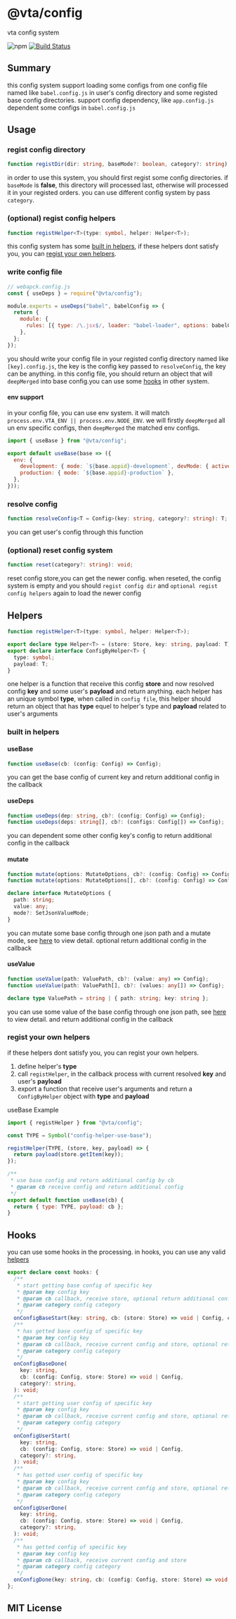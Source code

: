 # @vta/config

vta config system

![npm](https://img.shields.io/npm/v/@vta/config) [![Build Status](https://travis-ci.com/vta-js/vta.svg?branch=master)](https://travis-ci.com/vta-js/vta)

## Summary

this config system support loading some configs from one config file named like `babel.config.js` in user's config directory and some registed base config directories. support config dependency, like `app.config.js` dependent some configs in `babel.config.js`

## Usage

### regist config directory

```typescript
function registDir(dir: string, baseMode?: boolean, category?: string);
```

in order to use this system, you should first regist some config directories. if `baseMode` is **false**, this directory will processed last, otherwise will processed it in your registed orders. you can use different config system by pass `category`.

### (optional) regist config helpers

```typescript
function registHelper<T>(type: symbol, helper: Helper<T>);
```

this config system has some [built in helpers](#built-in-helpers), if these helpers dont satisfy you, you can [regist your own helpers](#regist-your-own-helpers).

### write config file

```javascript
// webapck.config.js
const { useDeps } = require("@vta/config");

module.exports = useDeps("babel", babelConfig => {
  return {
    module: {
      rules: [{ type: /\.jsx$/, loader: "babel-loader", options: babelConfig }],
    },
  };
});
```

you should write your config file in your registed config directory named like `[key].config.js`, the key is the config key passed to `resolveConfig`, the key can be anything. in this config file, you should return an object that will `deepMerged` into base config.you can use some [hooks](#hooks) in other system.

#### env support

in your config file, you can use env system. it will match `process.env.VTA_ENV || process.env.NODE_ENV`. we will firstly `deepMerged` all un env specific configs, then `deepMerged` the matched env configs.

```javascript
import { useBase } from "@vta/config";

export default useBase(base => ({
  env: {
    development: { mode: `${base.appid}-development`, devMode: { active: true } },
    production: { mode: `${base.appid}-production` },
  },
}));
```

### resolve config

```typescript
function resolveConfig<T = Config>(key: string, category?: string): T;
```

you can get user's config through this function

### (optional) reset config system

```typescript
function reset(category?: string): void;
```

reset config store,you can get the newer config. when reseted, the config system is empty and you should `regist config dir` and `optional regist config helpers` again to load the newer config

## Helpers

```typescript
function registHelper<T>(type: symbol, helper: Helper<T>);

export declare type Helper<T> = (store: Store, key: string, payload: T) => any;
export declare interface ConfigByHelper<T> {
  type: symbol;
  payload: T;
}
```

one helper is a function that receive this config **store** and now resolved config **key** and some user's **payload** and return anything. each helper has an unique symbol **type**, when called in `config file`, this helper should return an object that has **type** equel to helper's type and **payload** related to user's arguments

### built in helpers

#### useBase

```typescript
function useBase(cb: (config: Config) => Config);
```

you can get the base config of current key and return additional config in the callback

#### useDeps

```typescript
function useDeps(dep: string, cb?: (config: Config) => Config);
function useDeps(deps: string[], cb?: (configs: Config[]) => Config);
```

you can dependent some other config key's config to return additional config in the callback

#### mutate

```typescript
function mutate(options: MutateOptions, cb?: (config: Config) => Config);
function mutate(options: MutateOptions[], cb?: (config: Config) => Config);

declare interface MutateOptions {
  path: string;
  value: any;
  mode?: SetJsonValueMode;
}
```

you can mutate some base config through one json path and a mutate mode, see [here](https://github.com/vta-js/vta/tree/master/packages/helpers/src/helpers/set-json-value) to view detail. optional return additional config in the callback

#### useValue

```typescript
function useValue(path: ValuePath, cb?: (value: any) => Config);
function useValue(path: ValuePath[], cb?: (values: any[]) => Config);

declare type ValuePath = string | { path: string; key: string };
```

you can use some value of the base config through one json path, see [here](https://github.com/vta-js/vta/tree/master/packages/helpers/src/helpers/read-json-value) to view detail. and return additional config in the callback

### regist your own helpers

if these helpers dont satisfy you, you can regist your own helpers.

1. define helper's **type**
2. call `registHelper`, in the callback process with current resolved **key** and user's **payload**
3. export a function that receive user's arguments and return a `ConfigByHelper` object with **type** and **payload**

useBase Example

```javascript
import { registHelper } from "@vta/config";

const TYPE = Symbol("config-helper-use-base");

registHelper(TYPE, (store, key, payload) => {
  return payload(store.getItem(key));
});

/**
 * use base config and return additional config by cb
 * @param cb receive config and return additional config
 */
export default function useBase(cb) {
  return { type: TYPE, payload: cb };
}
```

## Hooks

you can use some hooks in the processing. in hooks, you can use any valid [helpers](#helpers)

```typescript
export declare const hooks: {
  /**
   * start getting base config of specific key
   * @param key config key
   * @param cb callback, receive store, optional return additional config
   * @param category config category
   */
  onConfigBaseStart(key: string, cb: (store: Store) => void | Config, category?: string): void;
  /**
   * has getted base config of specific key
   * @param key config key
   * @param cb callback, receive current config and store, optional return additional config
   * @param category config category
   */
  onConfigBaseDone(
    key: string,
    cb: (config: Config, store: Store) => void | Config,
    category?: string,
  ): void;
  /**
   * start getting user config of specific key
   * @param key config key
   * @param cb callback, receive current config and store, optional return additional config
   * @param category config category
   */
  onConfigUserStart(
    key: string,
    cb: (config: Config, store: Store) => void | Config,
    category?: string,
  ): void;
  /**
   * has getted user config of specific key
   * @param key config key
   * @param cb callback, receive current config and store, optional return additional config
   * @param category config category
   */
  onConfigUserDone(
    key: string,
    cb: (config: Config, store: Store) => void | Config,
    category?: string,
  ): void;
  /**
   * has getted config of specific key
   * @param key config key
   * @param cb callback, receive current config and store
   * @param category config category
   */
  onConfigDone(key: string, cb: (config: Config, store: Store) => void, category?: string): void;
};
```

## MIT License
